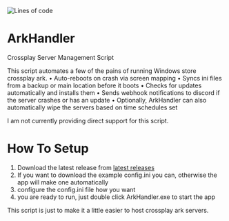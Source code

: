 ![Lines of code](https://img.shields.io/tokei/lines/github/vertyco/ArkHandler?style=plastic)

# ArkHandler

Crossplay Server Management Script

This script automates a few of the pains of running Windows store crossplay ark.
• Auto-reboots on crash via screen mapping
• Syncs ini files from a backup or main location before it boots
• Checks for updates automatically and installs them
• Sends webhook notifications to discord if the server crashes or has an update
• Optionally, ArkHandler can also automatically wipe the servers based on time schedules set

I am not currently providing direct support for this script.

# How To Setup

1. Download the latest release from [latest releases](https://github.com/vertyco/ArkHandler/releases)
2. If you want to download the example config.ini you can, otherwise the app will make one automatically
3. configure the config.ini file how you want
4. you are ready to run, just double click ArkHandler.exe to start the app

This script is just to make it a little easier to host crossplay ark servers.
